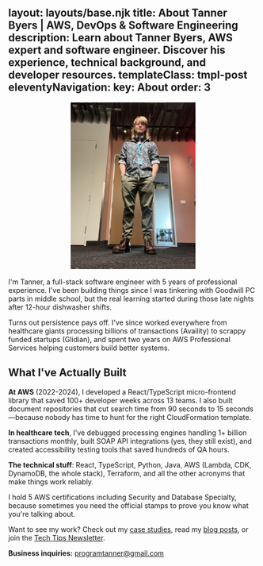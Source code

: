 layout: layouts/base.njk
title: About Tanner Byers | AWS, DevOps & Software Engineering
description: Learn about Tanner Byers, AWS expert and software engineer. Discover his experience, technical background, and developer resources.
templateClass: tmpl-post
eleventyNavigation:
  key: About
  order: 3
---

<p align="center"> 
  <img width="50%" src="/img/tanner.jpg" alt="Portrait of Tanner Byers, AWS expert and software engineer" loading="lazy"/>
</p>

I'm Tanner, a full-stack software engineer with 5 years of professional experience. I've been building things since I was tinkering with Goodwill PC parts in middle school, but the real learning started during those late nights after 12-hour dishwasher shifts.

Turns out persistence pays off. I've since worked everywhere from healthcare giants processing billions of transactions (Availity) to scrappy funded startups (Glidian), and spent two years on AWS Professional Services helping customers build better systems.

## What I've Actually Built

**At AWS** (2022-2024), I developed a React/TypeScript micro-frontend library that saved 100+ developer weeks across 13 teams. I also built document repositories that cut search time from 90 seconds to 15 seconds—because nobody has time to hunt for the right CloudFormation template.

**In healthcare tech**, I've debugged processing engines handling 1+ billion transactions monthly, built SOAP API integrations (yes, they still exist), and created accessibility testing tools that saved hundreds of QA hours.

**The technical stuff**: React, TypeScript, Python, Java, AWS (Lambda, CDK, DynamoDB, the whole stack), Terraform, and all the other acronyms that make things work reliably.

I hold 5 AWS certifications including Security and Database Specialty, because sometimes you need the official stamps to prove you know what you're talking about.

Want to see my work? Check out my [case studies](/case-studies/), read my [blog posts](/posts/), or join the [Tech Tips Newsletter](/newsletter/).

**Business inquiries:** [programtanner@gmail.com](mailto:programtanner@gmail.com)
